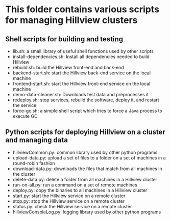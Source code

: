 # This folder contains various scripts for managing Hillview clusters

## Shell scripts for building and testing

* lib.sh: a small library of useful shell functions used by other scripts
* install-dependencies.sh: Install all dependencies needed to build Hillview
* rebuild.sh: build the Hillview front-end and back-end
* backend-start.sh: start the Hillview back-end service on the local machine
* frontend-start.sh: start the Hillview front-end service on the local machine
* demo-data-cleaner.sh: Downloads test data and preprocesses it
* redeploy.sh: stop services, rebuild the software, deploy it, and restart the service
* force-gc.sh: a simple shell script which tries to force a Java process to execute GC

## Python scripts for deploying Hillview on a cluster and managing data

* hillviewCommon.py: common library used by other python programs
* upload-data.py: upload a set of files to a folder on a set of machines in a
                  round-robin fashion
* download-data.py: downloads the files that match from all machines in the cluster
* delete-data.py: delete a folder from all machines in a Hillview cluster
* run-on-all.py: run a command on a set of remote machines
* deploy.py: copy the binaries to all machines in a Hillview cluster
* start.py: start the Hillview service on a remote cluster
* stop.py: stop the Hillview service on a remote cluster
* status.py: check the Hillview service on a remote cluster
* hillviewConsoleLog.py: logging library used by other python programs
